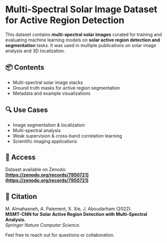 # Multi-Spectral Solar Image Dataset for Active Region Detection

This dataset contains **multi-spectral solar images** curated for training and evaluating machine learning models on **solar active region detection and segmentation** tasks. It was used in multiple publications on solar image analysis and 3D localization.

## 📦 Contents
- Multi-spectral solar image stacks
- Ground truth masks for active region segmentation
- Metadata and example visualizations

## 🔍 Use Cases
- Image segmentation & localization
- Multi-spectral analysis
- Weak supervision & cross-band correlation learning
- Scientific imaging applications

## 🔗 Access
Dataset available on Zenodo:  
**[https://zenodo.org/records/7950721](https://zenodo.org/records/7950721)**

## 📄 Citation
M. Almahasneh, A. Paiement, X. Xie, J. Aboudarham (2022).  
**MSMT-CNN for Solar Active Region Detection with Multi-Spectral Analysis.**  
*Springer Nature Computer Science.*


Feel free to reach out for questions or collaboration.


